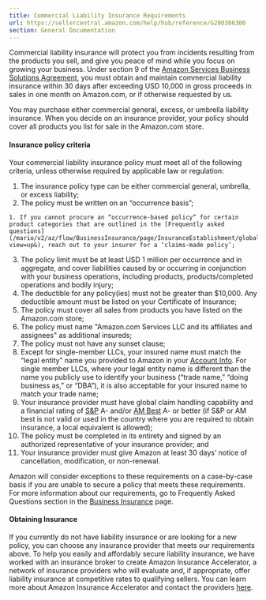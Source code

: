 ```yaml
---
title: Commercial Liability Insurance Requirements
url: https://sellercentral.amazon.com/help/hub/reference/G200386300
section: General Documentation
---
```


Commercial liability insurance will protect you from incidents resulting from
the products you sell, and give you peace of mind while you focus on growing
your business. Under section 9 of the [Amazon Services Business Solutions
Agreement](/gp/help/G1791), you must obtain and maintain commercial liability
insurance within 30 days after exceeding USD 10,000 in gross proceeds in sales
in one month on Amazon.com, or if otherwise requested by us.

You may purchase either commercial general, excess, or umbrella liability
insurance. When you decide on an insurance provider, your policy should cover
all products you list for sale in the Amazon.com store.

#### Insurance policy criteria

Your commercial liability insurance policy must meet all of the following
criteria, unless otherwise required by applicable law or regulation:  

  1. The insurance policy type can be either commercial general, umbrella, or excess liability;
  2. The policy must be written on an “occurrence basis”;  

    1. If you cannot procure an “occurrence-based policy” for certain product categories that are outlined in the [Frequently asked questions](/mario/v2/az/flow/BusinessInsurance/page/InsuranceEstablishment/global/render?view=up&), reach out to your insurer for a ‘claims-made policy’;
  3. The policy limit must be at least USD 1 million per occurrence and in aggregate, and cover liabilities caused by or occurring in conjunction with your business operations, including products, products/completed operations and bodily injury;
  4. The deductible for any policy(ies) must not be greater than $10,000. Any deductible amount must be listed on your Certificate of Insurance;
  5. The policy must cover all sales from products you have listed on the Amazon.com store;
  6. The policy must name "Amazon.com Services LLC and its affiliates and assignees" as additional insureds;
  7. The policy must not have any sunset clause;
  8. Except for single-member LLCs, your insured name must match the “legal entity” name you provided to Amazon in your [Account Info](/sw/AccountInfo/LegalEntity/step/LegalEntity). For single member LLCs, where your legal entity name is different than the name you publicly use to identify your business (“trade name,” “doing business as,” or “DBA”), it is also acceptable for your insured name to match your trade name;
  9. Your insurance provider must have global claim handling capability and a financial rating of [S&P](https://www.spglobal.com/ratings/en/sector/insurance/insurance-sector) A- and/or [AM Best](https://www.ambest.com/home/default.aspx) A- or better (if S&P or AM best is not valid or used in the country where you are required to obtain insurance, a local equivalent is allowed);
  10. The policy must be completed in its entirety and signed by an authorized representative of your insurance provider; and 
  11. Your insurance provider must give Amazon at least 30 days’ notice of cancellation, modification, or non-renewal.

Amazon will consider exceptions to these requirements on a case-by-case basis
if you are unable to secure a policy that meets these requirements. For more
information about our requirements, go to Frequently Asked Questions section
in the [Business
Insurance](https://sellercentral.amazon.com/mario/v2/az/flow/BusinessInsurance/page/InsuranceEstablishment/global/render)
page.

#### Obtaining Insurance

If you currently do not have liability insurance or are looking for a new
policy, you can choose any insurance provider that meets our requirements
above. To help you easily and affordably secure liability insurance, we have
worked with an insurance broker to create Amazon Insurance Accelerator, a
network of insurance providers who will evaluate and, if appropriate, offer
liability insurance at competitive rates to qualifying sellers. You can learn
more about Amazon Insurance Accelerator and contact the providers
[here](/mario/v2/az/flow/BusinessInsurance).

